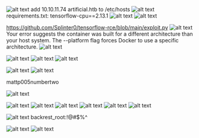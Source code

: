 ![alt text](image.png)
add 10.10.11.74     artificial.htb to /etc/hosts 
![alt text](image-1.png)
requirements.txt: 
 tensorflow-cpu==2.13.1
![alt text](image-15.png)
![alt text](image-19.png)

https://github.com/Splinter0/tensorflow-rce/blob/main/exploit.py
![alt text](image-20.png)
Your error suggests the container was built for a different architecture than your host system. The --platform flag forces Docker to use a specific architecture.
![alt text](image-21.png)

![alt text](image-5.png)
![alt text](image-6.png)
![alt text](image-4.png)

![alt text](image-7.png)
![alt text](image-8.png)

mattp005numbertwo

![alt text](image-9.png)


![alt text](image-10.png)
![alt text](image-18.png)
![alt text](image-22.png)
![alt text](image-11.png)
![alt text](image-12.png)
![alt text](image-13.png)

![alt text](image-14.png)
backrest_root:!@#$%^

![alt text](image-16.png)
![alt text](image-17.png)